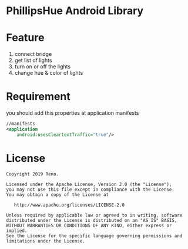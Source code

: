 # PhillipsHue Android Library

Feature
======
1. connect bridge
2. get list of lights 
3. turn on or off the lights
4. change hue & color of lights

Requirement
======
you should add this properties at application manifests

```xml
//manifests
<application
    android:usesCleartextTraffic="true"/>
```

License
=======

    Copyright 2019 Reno.

    Licensed under the Apache License, Version 2.0 (the "License");
    you may not use this file except in compliance with the License.
    You may obtain a copy of the License at

       http://www.apache.org/licenses/LICENSE-2.0

    Unless required by applicable law or agreed to in writing, software
    distributed under the License is distributed on an "AS IS" BASIS,
    WITHOUT WARRANTIES OR CONDITIONS OF ANY KIND, either express or implied.
    See the License for the specific language governing permissions and
    limitations under the License.
